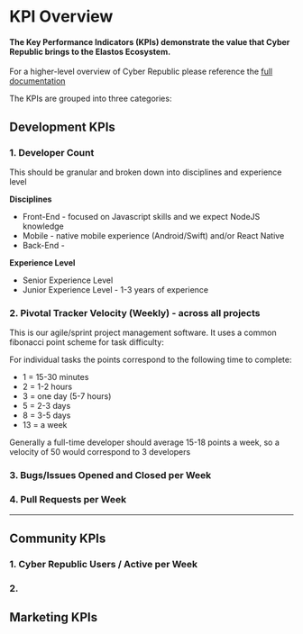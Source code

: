 
# KPI Overview

#### The Key Performance Indicators (KPIs) demonstrate the value that Cyber Republic brings to the Elastos Ecosystem.

For a higher-level overview of Cyber Republic please reference the [full documentation](https://www.cyberrepublic.org/docs)

The KPIs are grouped into three categories:

## Development KPIs

### 1. Developer Count

This should be granular and broken down into disciplines and experience level

**Disciplines**
- Front-End - focused on Javascript skills and we expect NodeJS knowledge
- Mobile - native mobile experience (Android/Swift) and/or React Native
- Back-End -

**Experience Level**
- Senior Experience Level
- Junior Experience Level - 1-3 years of experience

### 2. Pivotal Tracker Velocity (Weekly) - across all projects

This is our agile/sprint project management software. It uses a common fibonacci point scheme for task difficulty:

For individual tasks the points correspond to the following time to complete:
- 1 = 15-30 minutes
- 2 = 1-2 hours
- 3 = one day (5-7 hours)
- 5 = 2-3 days
- 8 = 3-5 days
- 13 = a week

Generally a full-time developer should average 15-18 points a week, so a velocity of 50 would correspond to 3 developers

### 3. Bugs/Issues Opened and Closed per Week

### 4. Pull Requests per Week

---

## Community KPIs

### 1. Cyber Republic Users / Active per Week

### 2.



## Marketing KPIs
